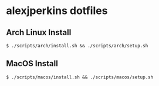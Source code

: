 # alexjperkins dotfiles


## Arch Linux Install

```
$ ./scripts/arch/install.sh && ./scripts/arch/setup.sh
```

## MacOS Install

```
$ ./scripts/macos/install.sh && ./scripts/macos/setup.sh
```
